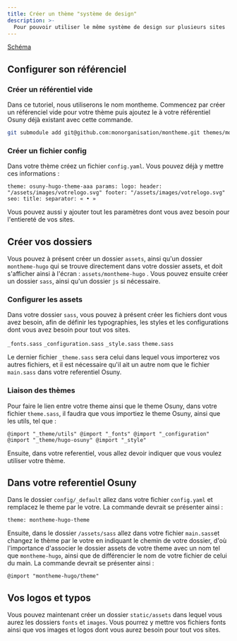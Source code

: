 ```yaml
---
title: Créer un thème "système de design"
description: >-
  Pour pouvoir utiliser le même système de design sur plusieurs sites
---
```


[Schéma](https://www.osuny.org/fonctionnalites/theme-osuny/schema-1/)

## Configurer son référenciel
### Créer un référentiel vide

Dans ce tutoriel, nous utiliserons le nom montheme. Commencez par créer un référenciel vide pour votre thème puis ajoutez le à votre référentiel Osuny déjà existant avec cette commande. 

```bash
git submodule add git@github.com:monorganisation/montheme.git themes/montheme-hugo-theme
```

### Créer un fichier config

Dans votre thème créez un fichier `config.yaml`. Vous pouvez déjà y mettre ces informations :

`theme: osuny-hugo-theme-aaa
params:
  logo:
    header: "/assets/images/votrelogo.svg"
    footer: "/assets/images/votrelogo.svg"
  seo:
    title:
      separator: « • »`

Vous pouvez aussi y ajouter tout les paramètres dont vous avez besoin pour l'entiereté de vos sites.

## Créer vos dossiers

Vous pouvez à présent créer un dossier `assets`, ainsi qu'un dossier `montheme-hugo` qui se trouve directement dans votre dossier assets, et doit s'afficher ainsi à l'écran : `assets/montheme-hugo` . Vous pouvez ensuite créer un dossier `sass`, ainsi qu'un dossier `js` si nécessaire. 

### Configurer les assets

Dans votre dossier `sass`, vous pouvez à présent créer les fichiers dont vous avez besoin, afin de définir les typographies, les styles et les configurations dont vous avez besoin pour tout vos sites.

`_fonts.sass`
`_configuration.sass`
`_style.sass`
`theme.sass`

Le dernier fichier `_theme.sass` sera celui dans lequel vous importerez vos autres fichiers, et il est nécessaire qu'il ait un autre nom que le fichier `main.sass` dans votre referentiel Osuny. 

### Liaison des thèmes

Pour faire le lien entre votre theme ainsi que le theme Osuny, dans votre fichier `theme.sass`, il faudra que vous importiez le theme Osuny, ainsi que les utils, tel que :

`@import "_theme/utils"
@import "_fonts"
@import "_configuration"
@import "_theme/hugo-osuny"
@import "_style"`

Ensuite, dans votre referentiel, vous allez devoir indiquer que vous voulez utiliser votre thème.

## Dans votre referentiel Osuny

Dans le dossier `config/_default` allez dans votre fichier `config.yaml` et remplacez le theme par le votre. La commande devrait se présenter ainsi :

```theme: montheme-hugo-theme```

Ensuite, dans le dossier `/assets/sass` allez dans votre fichier `main.sass`et changez le thème par le votre en indiquant le chemin de votre dossier, d'où l'importance d'associer le dossier assets de votre theme avec un nom tel que `montheme-hugo`, ainsi que de différencier le nom de votre fichier de celui du main. La commande devrait se présenter ainsi :

```@import "montheme-hugo/theme"```

## Vos logos et typos

Vous pouvez maintenant créer un dossier `static/assets` dans lequel vous aurez les dossiers `fonts` et `images`. Vous pourrez y mettre vos fichiers fonts ainsi que vos images et logos dont vous aurez besoin pour tout vos sites.
